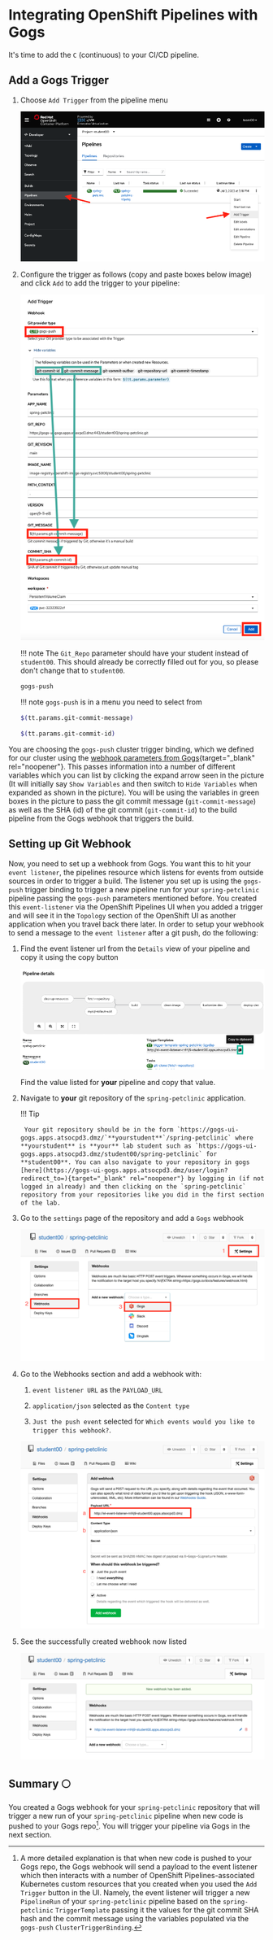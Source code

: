 # Integrating OpenShift Pipelines with Gogs

It's time to add the `C` (continuous) to your CI/CD pipeline.

## Add a Gogs Trigger

1. Choose `Add Trigger` from the pipeline menu

    ![Select Gogs Trigger](../../images/Part2/GogsAddTrigger.png)

2. Configure the trigger as follows (copy and paste boxes below image) and click `Add` to add the trigger to your pipeline:

    ![Gog Trigger Parameters](../../images/Part2/WebhookTriggerParametersOp.png)

    !!! note
        The `Git_Repo` parameter should have your student instead of `student00`. This should already be correctly filled out for you, so please don't change that to `student00`.

    ``` bash title="Git Provider Type"
    gogs-push
    ```

    !!! note
        `gogs-push` is in a menu you need to select from

    ``` bash title="GIT_MESSAGE"
    $(tt.params.git-commit-message)
    ```

    ``` bash title="COMMIT_SHA"
    $(tt.params.git-commit-id)
    ```

You are choosing the `gogs-push` cluster trigger binding, which we defined for our cluster using the [webhook parameters from Gogs](https://gogs.io/docs/features/webhook){target="_blank" rel="noopener"}. This passes information into a number of different variables which you can list by clicking the expand arrow seen in the picture (It will initially say `Show Variables` and then switch to `Hide Variables` when expanded as shown in the picture). You will be using the variables in green boxes in the picture to pass the git commit message (`git-commit-message`) as well as the SHA (id) of the git commit (`git-commit-id`) to the build pipeline from the Gogs webhook that triggers the build.

## Setting up Git Webhook

Now, you need to set up a webhook from Gogs. You want this to hit your `event listener`, the pipelines resource which listens for events from outside sources in order to trigger a build. The listener you set up is using the `gogs-push` trigger binding to trigger a new pipeline run for your `spring-petclinic` pipeline passing the `gogs-push` parameters mentioned before. You created this `event-listener` via the OpenShift Pipelines UI when you added a trigger and will see it in the `Topology` section of the OpenShift UI as another application when you travel back there later. In order to setup your webhook to send a message to the `event listener` after a git push, do the following:

1. Find the event listener url from the `Details` view of your pipeline and copy it using the copy button

    ![Find Event Listener](../../images/Part2/FindEventListenerOp.png)

    Find the value listed for **your** pipeline and copy that value.

2. Navigate to **your** git repository of the `spring-petclinic` application.

    !!! Tip

        Your git repository should be in the form `https://gogs-ui-gogs.apps.atsocpd3.dmz/`**yourstudent**`/spring-petclinic` where **yourstudent** is **your** lab student such as `https://gogs-ui-gogs.apps.atsocpd3.dmz/student00/spring-petclinic` for **student00**. You can also navigate to your repository in gogs [here](https://gogs-ui-gogs.apps.atsocpd3.dmz/user/login?redirect_to=){target="_blank" rel="noopener"} by logging in (if not logged in already) and then clicking on the `spring-petclinic` repository from your repositories like you did in the first section of the lab.

3. Go to the `settings` page of the repository and add a `Gogs` webhook

	![Gogs webhook](../../images/Part2/GogsWebhook.png)

4. Go to the Webhooks section and add a webhook with: 

    1. `event listener URL` as the `PAYLOAD_URL`
    
    2. `application/json` selected as the `Content type`
    
    3. `Just the push event` selected for `Which events would you like to trigger this webhook?`.

    ![Add Webhook](../../images/Part2/AddGithubWebhookOp.png)

5. See the successfully created webhook now listed

    ![Webhook Listed](../../images/Part2/GogsWebhookAdded.png)

## Summary :full_moon:

You created a Gogs webhook for your `spring-petclinic` repository that will trigger a new run of your `spring-petclinic` pipeline when new code is pushed to your Gogs repo[^1]. You will trigger your pipeline via Gogs in the next section.

[^1]: A more detailed explanation is that when new code is pushed to your Gogs repo, the Gogs webhook will send a payload to the event listener which then interacts with a number of OpenShift Pipelines-associated Kubernetes custom resources that you created when you used the `Add Trigger` button in the UI. Namely, the event listener will trigger a new `PipelineRun` of your `spring-petclinic` pipeline based on the `spring-petclinic` `TriggerTemplate` passing it the values for the git commit SHA hash and the commit message using the variables populated via the `gogs-push` `ClusterTriggerBinding`.